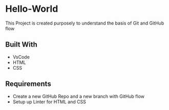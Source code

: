 # Hello-World
This Project is created purposely to understand the basis of Git and GitHub flow

## Built With
* VsCode
* HTML
* CSS

## Requirements
* Create a new GitHub Repo and a new branch with GitHub flow
*  Setup up Linter for HTML and CSS